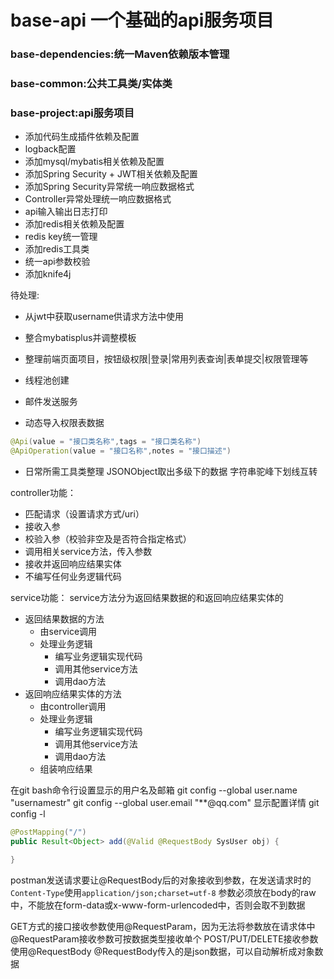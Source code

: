 # base-api 一个基础的api服务项目
### base-dependencies:统一Maven依赖版本管理
### base-common:公共工具类/实体类
### base-project:api服务项目
* 添加代码生成插件依赖及配置
* logback配置
* 添加mysql/mybatis相关依赖及配置
* 添加Spring Security + JWT相关依赖及配置
* 添加Spring Security异常统一响应数据格式
* Controller异常处理统一响应数据格式
* api输入输出日志打印
* 添加redis相关依赖及配置
* redis key统一管理
* 添加redis工具类
* 统一api参数校验
* 添加knife4j

待处理: 
* 从jwt中获取username供请求方法中使用
* 整合mybatisplus并调整模板
* 整理前端页面项目，按钮级权限|登录|常用列表查询|表单提交|权限管理等
* 线程池创建
* 邮件发送服务

* 动态导入权限表数据
```java
@Api(value = "接口类名称",tags = "接口类名称")
@ApiOperation(value = "接口名称",notes = "接口描述")
```
* 日常所需工具类整理
    JSONObject取出多级下的数据
    字符串驼峰下划线互转

controller功能：
* 匹配请求（设置请求方式/uri）
* 接收入参
* 校验入参（校验非空及是否符合指定格式）
* 调用相关service方法，传入参数
* 接收并返回响应结果实体
* 不编写任何业务逻辑代码

service功能：
service方法分为返回结果数据的和返回响应结果实体的
* 返回结果数据的方法
    * 由service调用
    * 处理业务逻辑
        * 编写业务逻辑实现代码
        * 调用其他service方法
        * 调用dao方法
* 返回响应结果实体的方法
    * 由controller调用
    * 处理业务逻辑
        * 编写业务逻辑实现代码
        * 调用其他service方法
        * 调用dao方法
    * 组装响应结果

在git bash命令行设置显示的用户名及邮箱
git config --global user.name "usernamestr"
git config --global user.email "**@qq.com"
显示配置详情
git config -l

```java
@PostMapping("/")
public Result<Object> add(@Valid @RequestBody SysUser obj) {

}
```
postman发送请求要让@RequestBody后的对象接收到参数，在发送请求时的`Content-Type`使用`application/json;charset=utf-8`
参数必须放在body的raw中，不能放在form-data或x-www-form-urlencoded中，否则会取不到数据

GET方式的接口接收参数使用@RequestParam，因为无法将参数放在请求体中
@RequestParam接收参数可按数据类型接收单个
POST/PUT/DELETE接收参数使用@RequestBody
@RequestBody传入的是json数据，可以自动解析成对象数据

